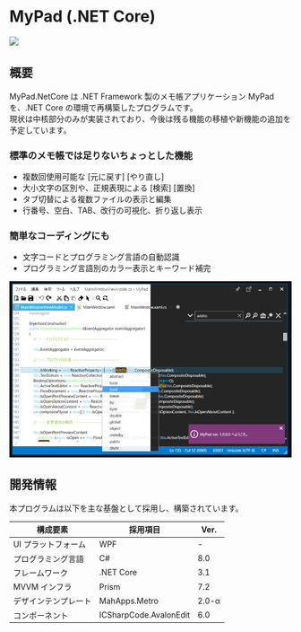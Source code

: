 # MyPad (.NET Core)

![](https://img.shields.io/github/license/kawasawa/MyPad.NetCore.svg?style=flat-square)

## 概要

MyPad.NetCore は .NET Framework 製のメモ帳アプリケーション MyPad を、.NET Core の環境で再構築したプログラムです。  
現状は中核部分のみが実装されており、今後は残る機能の移植や新機能の追加を予定しています。  

### 標準のメモ帳では足りないちょっとした機能

- 複数回使用可能な [元に戻す] [やり直し]
- 大小文字の区別や、正規表現による [検索] [置換]
- タブ切替による複数ファイルの表示と編集
- 行番号、空白、TAB、改行の可視化、折り返し表示

### 簡単なコーディングにも

- 文字コードとプログラミング言語の自動認識
- プログラミング言語別のカラー表示とキーワード補完

![mypad](./_images/mypad.png)

## 開発情報

本プログラムは以下を主な基盤として採用し、構築されています。  

| 構成要素             | 採用項目                  | Ver.   |
|----------------------|---------------------------|--------|
| UI プラットフォーム  | WPF                       | -      |
| プログラミング言語   | C#                        | 8.0    |
| フレームワーク       | .NET Core                 | 3.1    |
| MVVM インフラ        | Prism                     | 7.2    |
| デザインテンプレート | MahApps.Metro             | 2.0-α |
| コンポーネント       | ICSharpCode.AvalonEdit    | 6.0    |
